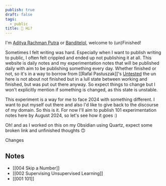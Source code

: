 ```yaml
---
publish: true
draft: false
tags:
  - public
title: 🤔 Hi?
---
```

I'm [Aditya Rachman Putra](https://adityarp.com) or [Banditelol](https://github.com/banditelol), welcome to (un)Finished! 

Sometimes I felt writing was hard. Especially when I want to publish writing to public, I often felt crippled and ended up not publishing it at all. This website is daily notes and my experimentation notes that will be published daily with aim to be publishing something every day. Whether finished or not, so it's in a way to borrow from [[Rafal Pastuszak]]'s [Untested](https://untested.sonnet.io/index) the un here is not about not finished but in a lull state between working and finished, but was put out there anyway. So expect things to change but I won't explicitly mention if something is changed, as this state is unstable. 

This experiment is a way for me to face 2024 with something different. I want to put myself out there and also I'd like to give back to the discourse of my domain. So this is it. For now I'll aim to publish 101 experimentation notes here by August 2024, so let's see how it goes :)

Oh! and as I worked on this on my Obsidian using Quartz, expect some broken link and unfinished thoughts 🙃

Changes

## Notes
- [[004 Skip a Number]]
- [[002 Supervising Unsupervised Learning]]
- [[001 101]]


